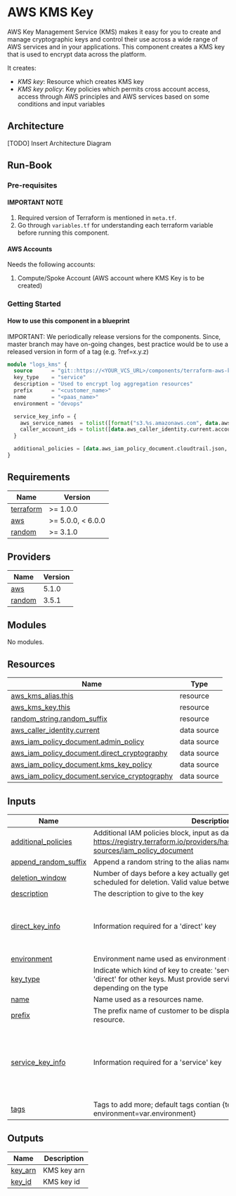 # AWS KMS Key

AWS Key Management Service (KMS) makes it easy for you to create and manage cryptographic keys and control their use across a wide range of AWS services and in your applications. This component creates a KMS key that is used to encrypt data across the platform.

It creates:

- _KMS key_: Resource which creates KMS key
- _KMS key policy_: Key policies which permits cross account access, access through AWS principles and AWS services based on some conditions and input variables

## Architecture

[TODO] Insert Architecture Diagram

## Run-Book

### Pre-requisites

#### IMPORTANT NOTE

1. Required version of Terraform is mentioned in `meta.tf`.
2. Go through `variables.tf` for understanding each terraform variable before running this component.

#### AWS Accounts

Needs the following accounts:

1. Compute/Spoke Account (AWS account where KMS Key is to be created)

### Getting Started

#### How to use this component in a blueprint

IMPORTANT: We periodically release versions for the components. Since, master branch may have on-going changes, best practice would be to use a released version in form of a tag (e.g. ?ref=x.y.z)

```terraform
module "logs_kms" {
  source      = "git::https://<YOUR_VCS_URL>/components/terraform-aws-kms-key?ref=<ref_name>"
  key_type    = "service"
  description = "Used to encrypt log aggregation resources"
  prefix      = "<customer_name>"
  name        = "<paas_name>"
  environment = "devops"

  service_key_info = {
    aws_service_names  = tolist([format("s3.%s.amazonaws.com", data.aws_region.current.name)])
    caller_account_ids = tolist([data.aws_caller_identity.current.account_id])
  }

  additional_policies = [data.aws_iam_policy_document.cloudtrail.json, data.aws_iam_policy_document.flow_logs.json]
}
```

<!-- BEGIN_TF_DOCS -->
## Requirements

| Name                                                                      | Version           |
|---------------------------------------------------------------------------|-------------------|
| <a name="requirement_terraform"></a> [terraform](#requirement\_terraform) | >= 1.0.0          |
| <a name="requirement_aws"></a> [aws](#requirement\_aws)                   | >= 5.0.0, < 6.0.0 |
| <a name="requirement_random"></a> [random](#requirement\_random)          | >= 3.1.0          |

## Providers

| Name                                                       | Version |
|------------------------------------------------------------|---------|
| <a name="provider_aws"></a> [aws](#provider\_aws)          | 5.1.0   |
| <a name="provider_random"></a> [random](#provider\_random) | 3.5.1   |

## Modules

No modules.

## Resources

| Name                                                                                                                                               | Type        |
|----------------------------------------------------------------------------------------------------------------------------------------------------|-------------|
| [aws_kms_alias.this](https://registry.terraform.io/providers/hashicorp/aws/latest/docs/resources/kms_alias)                                        | resource    |
| [aws_kms_key.this](https://registry.terraform.io/providers/hashicorp/aws/latest/docs/resources/kms_key)                                            | resource    |
| [random_string.random_suffix](https://registry.terraform.io/providers/hashicorp/random/latest/docs/resources/string)                               | resource    |
| [aws_caller_identity.current](https://registry.terraform.io/providers/hashicorp/aws/latest/docs/data-sources/caller_identity)                      | data source |
| [aws_iam_policy_document.admin_policy](https://registry.terraform.io/providers/hashicorp/aws/latest/docs/data-sources/iam_policy_document)         | data source |
| [aws_iam_policy_document.direct_cryptography](https://registry.terraform.io/providers/hashicorp/aws/latest/docs/data-sources/iam_policy_document)  | data source |
| [aws_iam_policy_document.kms_key_policy](https://registry.terraform.io/providers/hashicorp/aws/latest/docs/data-sources/iam_policy_document)       | data source |
| [aws_iam_policy_document.service_cryptography](https://registry.terraform.io/providers/hashicorp/aws/latest/docs/data-sources/iam_policy_document) | data source |

## Inputs

| Name                                                                                               | Description                                                                                                                                                            | Type                                                                                                                                                                                                                                                                   | Default                                                                       | Required |
|----------------------------------------------------------------------------------------------------|------------------------------------------------------------------------------------------------------------------------------------------------------------------------|------------------------------------------------------------------------------------------------------------------------------------------------------------------------------------------------------------------------------------------------------------------------|-------------------------------------------------------------------------------|:--------:|
| <a name="input_additional_policies"></a> [additional\_policies](#input\_additional\_policies)      | Additional IAM policies block, input as data source. Ref: https://registry.terraform.io/providers/hashicorp/aws/latest/docs/data-sources/iam_policy_document           | `list(string)`                                                                                                                                                                                                                                                         | `[]`                                                                          |    no    |
| <a name="input_append_random_suffix"></a> [append\_random\_suffix](#input\_append\_random\_suffix) | Append a random string to the alias name. Default: true (yes)                                                                                                          | `bool`                                                                                                                                                                                                                                                                 | `true`                                                                        |    no    |
| <a name="input_deletion_window"></a> [deletion\_window](#input\_deletion\_window)                  | Number of days before a key actually gets deleted once it's been scheduled for deletion. Valid value between 7 and 30 days                                             | `number`                                                                                                                                                                                                                                                               | `30`                                                                          |    no    |
| <a name="input_description"></a> [description](#input\_description)                                | The description to give to the key                                                                                                                                     | `string`                                                                                                                                                                                                                                                               | n/a                                                                           |   yes    |
| <a name="input_direct_key_info"></a> [direct\_key\_info](#input\_direct\_key\_info)                | Information required for a 'direct' key                                                                                                                                | <pre>object({<br>    # List of principals to allow for cryptographic use of key.<br>    allow_access_from_principals = list(string)<br>  })</pre>                                                                                                                      | <pre>{<br>  "allow_access_from_principals": []<br>}</pre>                     |    no    |
| <a name="input_environment"></a> [environment](#input\_environment)                                | Environment name used as environment resources name.                                                                                                                   | `string`                                                                                                                                                                                                                                                               | n/a                                                                           |   yes    |
| <a name="input_key_type"></a> [key\_type](#input\_key\_type)                                       | Indicate which kind of key to create: 'service' for key used by services; 'direct' for other keys. Must provide service\_key or direct\_key maps depending on the type | `string`                                                                                                                                                                                                                                                               | n/a                                                                           |   yes    |
| <a name="input_name"></a> [name](#input\_name)                                                     | Name used as a resources name.                                                                                                                                         | `string`                                                                                                                                                                                                                                                               | n/a                                                                           |   yes    |
| <a name="input_prefix"></a> [prefix](#input\_prefix)                                               | The prefix name of customer to be displayed in AWS console and resource.                                                                                               | `string`                                                                                                                                                                                                                                                               | n/a                                                                           |   yes    |
| <a name="input_service_key_info"></a> [service\_key\_info](#input\_service\_key\_info)             | Information required for a 'service' key                                                                                                                               | <pre>object({<br>    # List of AWS service names for the kms:ViaService policy condition<br>    aws_service_names = list(string)<br>    # List of caller account IDs for the kms:CallerAccount policy condition<br>    caller_account_ids = list(string)<br>  })</pre> | <pre>{<br>  "aws_service_names": [],<br>  "caller_account_ids": []<br>}</pre> |    no    |
| <a name="input_tags"></a> [tags](#input\_tags)                                                     | Tags to add more; default tags contian {terraform=true, environment=var.environment}                                                                                   | `map(string)`                                                                                                                                                                                                                                                          | `{}`                                                                          |    no    |

## Outputs

| Name                                                        | Description |
|-------------------------------------------------------------|-------------|
| <a name="output_key_arn"></a> [key\_arn](#output\_key\_arn) | KMS key arn |
| <a name="output_key_id"></a> [key\_id](#output\_key\_id)    | KMS key id  |
<!-- END_TF_DOCS -->
